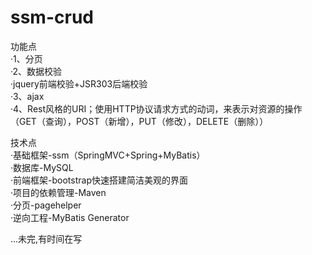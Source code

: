 # ssm-crud

功能点  
·1、分页  
·2、数据校验  
·jquery前端校验+JSR303后端校验  
·3、ajax  
·4、Rest风格的URI；使用HTTP协议请求方式的动词，来表示对资源的操作（GET（查询），POST（新增），PUT（修改），DELETE（删除））  
  
技术点  
·基础框架-ssm（SpringMVC+Spring+MyBatis）  
·数据库-MySQL  
·前端框架-bootstrap快速搭建简洁美观的界面  
·项目的依赖管理-Maven   
·分页-pagehelper  
·逆向工程-MyBatis Generator  
  
...未完,有时间在写  
